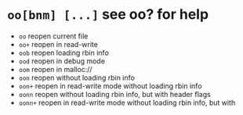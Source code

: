 <!-- TITLE: oo -->

#  `oo[bnm] [...]` see oo? for help

- `oo` reopen current file
- `oo+` reopen in read-write
- `oob` reopen loading rbin info
- `ood` reopen in debug mode
- `oom` reopen in malloc://
- `oon` reopen without loading rbin info
- `oon+` reopen in read-write mode without loading rbin info
- `oonn` reopen without loading rbin info, but with header flags
- `oonn+` reopen in read-write mode without loading rbin info, but with

<p hidden>oo oo+ oob ood oom oon oon+ oonn oonn+</p>